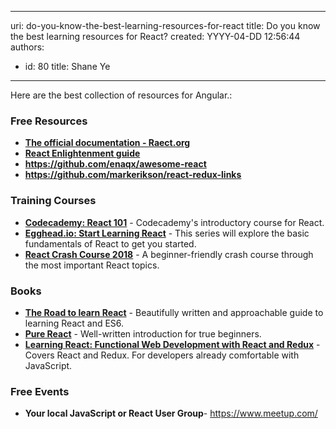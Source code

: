 

---
uri: do-you-know-the-best-learning-resources-for-react
title: Do you know the best learning resources for React?
created: YYYY-04-DD 12:56:44
authors:
  - id: 80
    title: Shane Ye
---




<span class='intro'> ​Here are the best collection of resources for Angular.&#58;<br> </span>

<h3 class="ssw15-rteElement-H3">Free Resources<br></h3><ul><li><a href="https&#58;//reactjs.org/docs/getting-started.html"><strong>The official documentation - Raect.org</strong></a></li><li><a href="https&#58;//www.reactenlightenment.com/"><strong>React Enlightenment guide</strong></a></li><li><a href="https&#58;//github.com/enaqx/awesome-react"><strong>https&#58;//github.com/enaqx/awesome-react</strong></a></li><li><a href="https&#58;//github.com/markerikson/react-redux-links"><strong>https&#58;//github.com/markerikson/react-redux-links</strong></a></li></ul><h3 class="ssw15-rteElement-H3">Training Courses​ </h3><ul><li><a href="https&#58;//www.codecademy.com/learn/react-101"><strong>Codecademy&#58; React 101</strong></a>&#160;- Codecademy's introductory course for React.</li><li><a href="https&#58;//egghead.io/courses/start-learning-react"><strong>Egghead.io&#58; Start Learning React</strong></a>&#160;- This series will explore the basic fundamentals of React to get you started.</li><li><a href="https&#58;//www.youtube.com/watch?v=Ke90Tje7VS0"><strong>React Crash Course 2018</strong></a>&#160;- A beginner-friendly crash course through the most important React topics.</li></ul><h3 class="ssw15-rteElement-H3">Book​​​s</h3><ul><li><a href="https&#58;//www.amazon.com/gp/product/172004399X"><strong>The Road to learn React</strong></a>&#160;- Beautifully written and approachable guide to learning React and ES6.</li><li><a href="https&#58;//daveceddia.com/pure-react/"><strong>Pure React</strong></a>&#160;- Well-written introduction for true beginners.</li><li><a href="https&#58;//www.amazon.com/gp/product/1491954620"><strong>Learning React&#58; Functional Web Development with React and Redux</strong></a>&#160;- Covers React and Redux. For developers already comfortable with JavaScript.</li></ul><h3 class="ssw15-rteElement-H3">Free Events​ </h3><ul><li><strong>Your local JavaScript or React User Group</strong>-&#160;<a href="https&#58;//www.meetup.com/">https&#58;//www.meetup.com/</a>​<br></li></ul>


